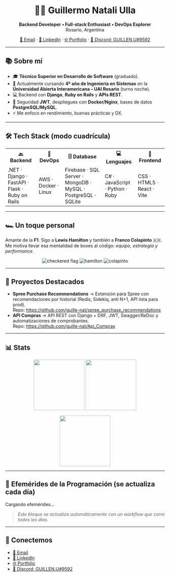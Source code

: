 
<div align="center">

# 👨‍💻 Guillermo Natali Ulla

**Backend Developer • Full‑stack Enthusiast • DevOps Explorer**  
Rosario, Argentina

[📧 Email](mailto:guillermonatali22@gmail.com) ·
[💼 LinkedIn](https://www.linkedin.com/in/guillermo-natali-ulla-550469220/) ·
[🌐 Portfolio](https://nataliullacoder.com/) ·
[💬 Discord: GUILLEN.U#9592](https://discord.com/users/GUILLEN.U#9592)

</div>

---

## 📚 Sobre mí

- 🎓 **Técnico Superior en Desarrollo de Software** (graduado).
- 🏫 Actualmente cursando **4º año de Ingeniería en Sistemas** en la **Universidad Abierta Interamericana – UAI Rosario** (turno noche).
- 💻 Backend con **Django**, **Ruby on Rails** y **APIs REST**.
- 🔐 Seguridad **JWT**, despliegues con **Docker/Nginx**, bases de datos **PostgreSQL/MySQL**.
- ⚡ Me enfoco en rendimiento, buenas prácticas y DX.

---

## 🛠️ Tech Stack (modo cuadrícula)

<table>
  <tr>
    <th>🔙 Backend</th>
    <th>🔧 DevOps</th>
    <th>🗄️ Database</th>
    <th>💻 Lenguajes</th>
    <th>🎨 Frontend</th>
  </tr>
  <tr>
    <td>.NET · Django · FastAPI · Flask · Ruby on Rails</td>
    <td>AWS · Docker · Linux</td>
    <td>Firebase · SQL Server · MongoDB · MySQL · PostgreSQL · SQLite</td>
    <td>C# · JavaScript · Python · Ruby</td>
    <td>CSS · HTML5 · React · Vite</td>
  </tr>
</table>

---

## 🏎️ Un toque personal

Amante de la **F1**. Sigo a **Lewis Hamilton** y también a **Franco Colapinto** 🇦🇷.  
Me motiva llevar esa mentalidad de boxes al código: *equipo, estrategia y performance*.

<p align="center">
  <img alt="checkered flag" src="https://img.shields.io/badge/F1-Mindset-black?style=for-the-badge">
  <img alt="hamilton" src="https://img.shields.io/badge/Team-Lewis%20Hamilton-00D2BE?style=for-the-badge">
  <img alt="colapinto" src="https://img.shields.io/badge/Support-Franco%20Colapinto-1B5E20?style=for-the-badge">
</p>

---

## 🚀 Proyectos Destacados

- **Spree Purchase Recommendations** → Extensión para Spree con recomendaciones por historial (Redis, Sidekiq, anti N+1, API lista para prod).  
  Repo: <https://github.com/guille-nat/spree_purchase_recommendations>
- **API Compras** → API REST con Django + DRF, JWT, Swagger/ReDoc y automatizaciones de comprobantes.  
  Repo: <https://github.com/guille-nat/Api_Compras>

---

## 📊 Stats

<p align="center">
  <img src="https://github-readme-stats.vercel.app/api?username=guille-nat&show_icons=true&theme=radical" height="160">
  <img src="https://github-readme-stats.vercel.app/api/top-langs/?username=guille-nat&layout=compact&theme=radical" height="160">
</p>
<p align="center">
  <img src="https://github-readme-streak-stats.herokuapp.com/?user=guille-nat&theme=radical" height="160">
</p>

---

## 📅 Efemérides de la Programación (se actualiza cada día)
<!--EFEMERIDES_START-->
Cargando efemérides...
<!--EFEMERIDES_END-->

> *Este bloque se actualiza automáticamente con un workflow que corre todos los días.*

---

## 🤝 Conectemos

- [📧 Email](mailto:guillermonatali22@gmail.com)
- [💼 LinkedIn](https://www.linkedin.com/in/guillermo-natali-ulla-550469220/)
- [🌐 Portfolio](https://nataliullacoder.com/)
- [💬 Discord: GUILLEN.U#9592](https://discord.com/users/GUILLEN.U#9592)
